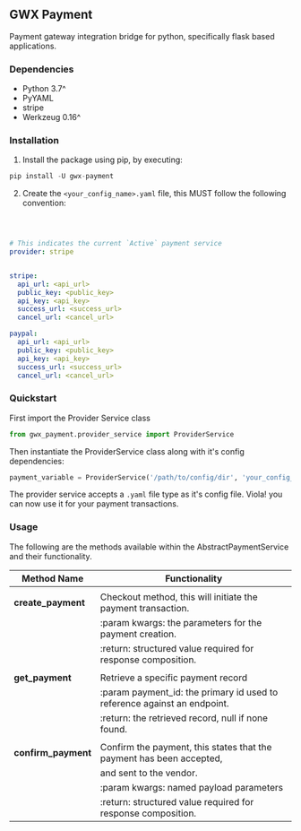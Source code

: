 ## GWX Payment
Payment gateway integration bridge for python, specifically flask based applications.

### Dependencies
- Python 3.7^
- PyYAML
- stripe
- Werkzeug 0.16^

### Installation
1. Install the package using pip, by executing:
```python
pip install -U gwx-payment
```

2. Create the `<your_config_name>.yaml` file, this MUST follow the following convention:

```yaml


 
# This indicates the current `Active` payment service 
provider: stripe


stripe:
  api_url: <api_url>
  public_key: <public_key>
  api_key: <api_key>
  success_url: <success_url>
  cancel_url: <cancel_url>

paypal:
  api_url: <api_url>
  public_key: <public_key>
  api_key: <api_key>
  success_url: <success_url>
  cancel_url: <cancel_url>
```


### Quickstart
First import the Provider Service class

```python
from gwx_payment.provider_service import ProviderService
``` 

Then instantiate the ProviderService class along with it's config dependencies:

```python
payment_variable = ProviderService('/path/to/config/dir', 'your_config_name.yaml').get_payment_service()
```

The provider service accepts a `.yaml` file type as it's config file.
Viola! you can now use it for your payment transactions.

### Usage
The following are the methods available within the AbstractPaymentService and their functionality.


| Method Name                            | Functionality                                                              
| -------------------------------------- | ---------------------------------------------------------------------
|                                        |
| **create_payment**                     | Checkout method, this will initiate the payment transaction.
|                                        | :param kwargs: the parameters for the payment creation.
|                                        | :return: structured value required for response composition.
|                                        |
| **get_payment**                        | Retrieve a specific payment record
|                                        | :param payment_id: the primary id used to reference against an endpoint.
|                                        | :return: the retrieved record, null if none found.
|                                        |
| **confirm_payment**                    | Confirm the payment, this states that the payment has been accepted,
|                                        | and sent to the vendor.
|                                        | :param kwargs: named payload parameters
|                                        | :return: structured value required for response composition.

